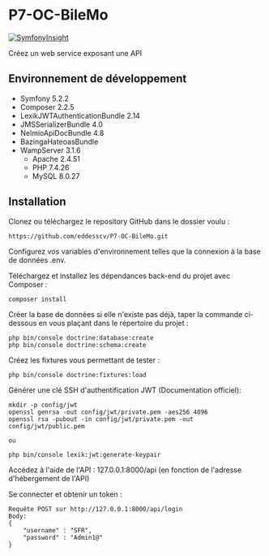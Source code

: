 # P7-OC-BileMo

[![SymfonyInsight](https://insight.symfony.com/projects/58d88bf9-9db3-4f3e-ab42-eedb384ff658/big.svg)](https://insight.symfony.com/projects/58d88bf9-9db3-4f3e-ab42-eedb384ff658/analyses/6)

Créez un web service exposant une API

## Environnement de développement
- Symfony 5.2.2
- Composer 2.2.5
- LexikJWTAuthenticationBundle 2.14
- JMSSerializerBundle 4.0
- NelmioApiDocBundle 4.8
- BazingaHateoasBundle
- WampServer 3.1.6
    - Apache 2.4.51
    - PHP 7.4.26
    - MySQL 8.0.27


## Installation
Clonez ou téléchargez le repository GitHub dans le dossier voulu :

    https://github.com/eddesscv/P7-OC-BileMo.git
Configurez vos variables d'environnement telles que la connexion à la base de données .env.

Téléchargez et installez les dépendances back-end du projet avec Composer :

    composer install
Créer la base de données si elle n'existe pas déjà, taper la commande ci-dessous en vous plaçant dans le répertoire du projet :

    php bin/console doctrine:database:create
    php bin/console doctrine:schema:create
Créez les fixtures vous permettant de tester :

    php bin/console doctrine:fixtures:load
Générer une clé SSH d'authentification JWT (Documentation officiel):

    mkdir -p config/jwt
    openssl genrsa -out config/jwt/private.pem -aes256 4096
    openssl rsa -pubout -in config/jwt/private.pem -out config/jwt/public.pem
    
    ou
    
    php bin/console lexik:jwt:generate-keypair
Accédez à l'aide de l'API : 127.0.0.1:8000/api (en fonction de l'adresse d'hébergement de l'API)

Se connecter et obtenir un token : 
    
    Requête POST sur http://127.0.0.1:8000/api/login
    Body: 
    {
        "username" : "SFR",
        "password" : "Admin1@"
    }
